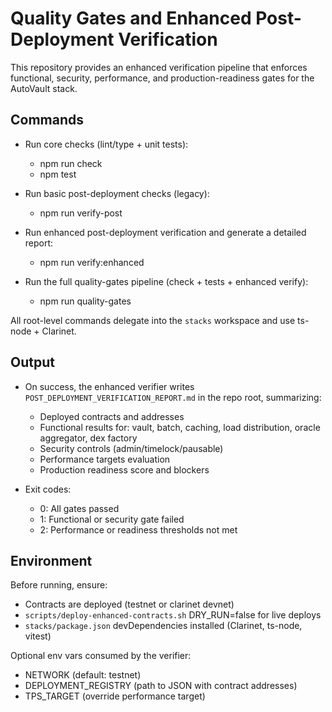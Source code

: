 # Quality Gates and Enhanced Post-Deployment Verification

This repository provides an enhanced verification pipeline that enforces functional, security, performance, and production-readiness gates for the AutoVault stack.

## Commands

- Run core checks (lint/type + unit tests):
  - npm run check
  - npm test

- Run basic post-deployment checks (legacy):
  - npm run verify-post

- Run enhanced post-deployment verification and generate a detailed report:
  - npm run verify:enhanced

- Run the full quality-gates pipeline (check + tests + enhanced verify):
  - npm run quality-gates

All root-level commands delegate into the `stacks` workspace and use ts-node + Clarinet.

## Output

- On success, the enhanced verifier writes `POST_DEPLOYMENT_VERIFICATION_REPORT.md` in the repo root, summarizing:
  - Deployed contracts and addresses
  - Functional results for: vault, batch, caching, load distribution, oracle aggregator, dex factory
  - Security controls (admin/timelock/pausable)
  - Performance targets evaluation
  - Production readiness score and blockers

- Exit codes:
  - 0: All gates passed
  - 1: Functional or security gate failed
  - 2: Performance or readiness thresholds not met

## Environment

Before running, ensure:
- Contracts are deployed (testnet or clarinet devnet)
- `scripts/deploy-enhanced-contracts.sh` DRY_RUN=false for live deploys
- `stacks/package.json` devDependencies installed (Clarinet, ts-node, vitest)

Optional env vars consumed by the verifier:
- NETWORK (default: testnet)
- DEPLOYMENT_REGISTRY (path to JSON with contract addresses)
- TPS_TARGET (override performance target)

